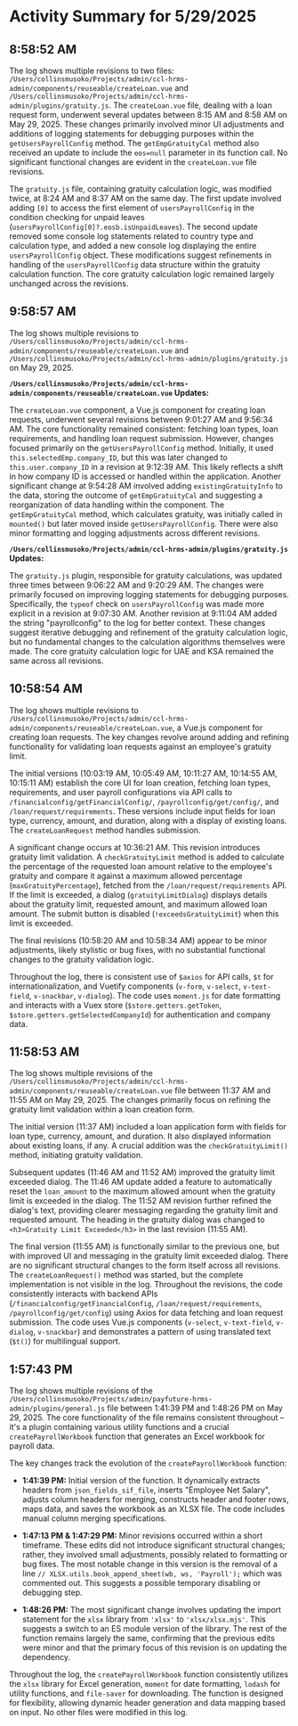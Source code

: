 # Activity Summary for 5/29/2025

## 8:58:52 AM
The log shows multiple revisions to two files: `/Users/collinsmusoko/Projects/admin/ccl-hrms-admin/components/reuseable/createLoan.vue` and `/Users/collinsmusoko/Projects/admin/ccl-hrms-admin/plugins/gratuity.js`.  The `createLoan.vue` file, dealing with a loan request form, underwent several updates between 8:15 AM and 8:58 AM on May 29, 2025.  These changes primarily involved minor UI adjustments and additions of logging statements for debugging purposes within the `getUsersPayrollConfig` method. The  `getEmpGratuityCal` method also received an update to include the `eos=null` parameter in its function call. No significant functional changes are evident in the  `createLoan.vue` file revisions.

The `gratuity.js` file, containing gratuity calculation logic, was modified twice, at 8:24 AM and 8:37 AM on the same day. The first update involved adding `[0]` to access the first element of `usersPayrollConfig` in the condition checking for unpaid leaves (`usersPayrollConfig[0]?.eosb.isUnpaidLeaves`). The second update removed some console log statements related to country type and calculation type, and added a new console log displaying the entire `usersPayrollConfig` object.  These modifications suggest refinements in handling of the `usersPayrollConfig` data structure within the gratuity calculation function.  The core gratuity calculation logic remained largely unchanged across the revisions.


## 9:58:57 AM
The log shows multiple revisions to `/Users/collinsmusoko/Projects/admin/ccl-hrms-admin/components/reuseable/createLoan.vue` and `/Users/collinsmusoko/Projects/admin/ccl-hrms-admin/plugins/gratuity.js` on May 29, 2025.

**`/Users/collinsmusoko/Projects/admin/ccl-hrms-admin/components/reuseable/createLoan.vue` Updates:**

The `createLoan.vue` component, a Vue.js component for creating loan requests, underwent several revisions between 9:01:27 AM and 9:56:34 AM.  The core functionality remained consistent: fetching loan types, loan requirements, and handling loan request submission.  However,  changes focused primarily on the `getUsersPayrollConfig` method. Initially, it used `this.selectedEmp.company_ID`, but this was later changed to `this.user.company_ID` in a revision at 9:12:39 AM. This likely reflects a shift in how company ID is accessed or handled within the application.  Another significant change at 9:54:28 AM involved adding `existingGratuityInfo` to the data, storing the outcome of `getEmpGratuityCal` and suggesting a reorganization of data handling within the component.  The `getEmpGratuityCal` method, which calculates gratuity, was initially called in `mounted()` but later moved inside `getUsersPayrollConfig`.  There were also minor formatting and logging adjustments across different revisions.


**`/Users/collinsmusoko/Projects/admin/ccl-hrms-admin/plugins/gratuity.js` Updates:**

The `gratuity.js` plugin, responsible for gratuity calculations, was updated three times between 9:06:22 AM and 9:20:29 AM. The changes were primarily focused on improving logging statements for debugging purposes.  Specifically, the `typeof` check on `usersPayrollConfig`  was made more explicit in a revision at 9:07:30 AM. Another revision at 9:11:04 AM added the string "payrollconfig" to the log for better context.  These changes suggest iterative debugging and refinement of the gratuity calculation logic, but no fundamental changes to the calculation algorithms themselves were made.  The core gratuity calculation logic for UAE and KSA remained the same across all revisions.


## 10:58:54 AM
The log shows multiple revisions to `/Users/collinsmusoko/Projects/admin/ccl-hrms-admin/components/reuseable/createLoan.vue`, a Vue.js component for creating loan requests.  The key changes revolve around adding and refining functionality for validating loan requests against an employee's gratuity limit.

The initial versions (10:03:19 AM, 10:05:49 AM, 10:11:27 AM, 10:14:55 AM, 10:15:11 AM) establish the core UI for loan creation, fetching loan types,  requirements, and user payroll configurations via API calls to `/financialconfig/getFinancialConfig/`, `/payrollconfig/get/config/`, and `/loan/request/requirements`.  These versions include input fields for loan type, currency, amount, and duration, along with a display of existing loans. The `createLoanRequest` method handles submission.

A significant change occurs at 10:36:21 AM.  This revision introduces gratuity limit validation. A  `checkGratuityLimit` method is added to calculate the percentage of the requested loan amount relative to the employee's gratuity and compare it against a maximum allowed percentage (`maxGratuityPercentage`), fetched from the `/loan/request/requirements` API. If the limit is exceeded, a dialog (`gratuityLimitDialog`) displays details about the gratuity limit, requested amount, and maximum allowed loan amount. The submit button is disabled (`!exceedsGratuityLimit`) when this limit is exceeded.

The final revisions (10:58:20 AM and 10:58:34 AM) appear to be minor adjustments, likely stylistic or bug fixes, with no substantial functional changes to the gratuity validation logic.

Throughout the log, there is consistent use of  `$axios` for API calls, `$t` for internationalization, and Vuetify components (`v-form`, `v-select`, `v-text-field`, `v-snackbar`, `v-dialog`).  The code uses `moment.js` for date formatting and interacts with a Vuex store (`$store.getters.getToken`, `$store.getters.getSelectedCompanyId`) for authentication and company data.


## 11:58:53 AM
The log shows multiple revisions of the `/Users/collinsmusoko/Projects/admin/ccl-hrms-admin/components/reuseable/createLoan.vue` file between 11:37 AM and 11:55 AM on May 29, 2025.  The changes primarily focus on refining the gratuity limit validation within a loan creation form.

The initial version (11:37 AM) included a loan application form with fields for loan type, currency, amount, and duration.  It also displayed information about existing loans, if any.  A crucial addition was the `checkGratuityLimit()` method, initiating gratuity validation.

Subsequent updates (11:46 AM and 11:52 AM) improved the gratuity limit exceeded dialog.  The 11:46 AM update added a feature to automatically reset the `loan_amount` to the maximum allowed amount when the gratuity limit is exceeded in the dialog. The 11:52 AM revision further refined the dialog's text, providing clearer messaging regarding the gratuity limit and requested amount.  The heading in the gratuity dialog was changed to `<h3>Gratuity Limit Exceeded</h3>` in the last revision (11:55 AM).


The final version (11:55 AM) is functionally similar to the previous one, but with improved UI and messaging in the gratuity limit exceeded dialog.  There are no significant structural changes to the form itself across all revisions. The  `createLoanRequest()` method was started, but the complete implementation is not visible in the log.  Throughout the revisions, the code consistently interacts with backend APIs (`/financialconfig/getFinancialConfig`, `/loan/request/requirements`, `/payrollconfig/get/config`) using Axios for data fetching and loan request submission.  The code uses Vue.js components (`v-select`, `v-text-field`, `v-dialog`, `v-snackbar`) and demonstrates a pattern of using translated text (`$t()`) for multilingual support.


## 1:57:43 PM
The log shows multiple revisions of the `/Users/collinsmusoko/Projects/admin/payfuture-hrms-admin/plugins/general.js` file between 1:41:39 PM and 1:48:26 PM on May 29, 2025.  The core functionality of the file remains consistent throughout – it's a plugin containing various utility functions and a crucial `createPayrollWorkbook` function that generates an Excel workbook for payroll data.

The key changes track the evolution of the `createPayrollWorkbook` function:

* **1:41:39 PM:** Initial version of the function.  It dynamically extracts headers from `json_fields_sif_file`, inserts "Employee Net Salary", adjusts column headers for merging, constructs header and footer rows, maps data, and saves the workbook as an XLSX file.  The code includes manual column merging specifications.

* **1:47:13 PM & 1:47:29 PM:** Minor revisions occurred within a short timeframe. These edits did not introduce significant structural changes; rather, they involved small adjustments, possibly related to formatting or bug fixes. The most notable change in this version is the removal of a line `// XLSX.utils.book_append_sheet(wb, ws, 'Payroll');` which was commented out. This suggests a possible temporary disabling or debugging step.

* **1:48:26 PM:**  The most significant change involves updating the import statement for the `xlsx` library from `'xlsx'` to `'xlsx/xlsx.mjs'`. This suggests a switch to an ES module version of the library.  The rest of the function remains largely the same, confirming that the previous edits were minor and that the primary focus of this revision is on updating the dependency.


Throughout the log, the `createPayrollWorkbook` function consistently utilizes the `xlsx` library for Excel generation, `moment` for date formatting, `lodash` for utility functions, and `file-saver` for downloading.  The function is designed for flexibility, allowing dynamic header generation and data mapping based on input.  No other files were modified in this log.
